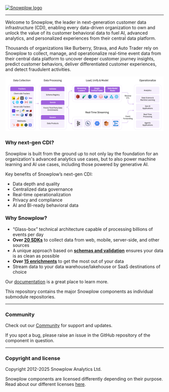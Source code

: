 [![Snowplow logo][logo-image]][website]

---

Welcome to Snowplow, the leader in next-generation customer data infrastructure (CDI), enabling every data-driven organization to own and unlock the value of its customer behavioral data to fuel AI, advanced analytics, and personalized experiences from their central data platform.

Thousands of organizations like Burberry, Strava, and Auto Trader rely on Snowplow to collect, manage, and operationalize real-time event data from their central data platform to uncover deeper customer journey insights, predict customer behaviors, deliver differentiated customer experiences, and detect fraudulent activities.

![diagram showing Snowplow architecture](media/snowplow-cdi.png)

### Why next-gen CDI?​

Snowplow is built from the ground up to not only lay the foundation for an organization's advanced analytics use cases, but to also power machine learning and AI use cases, including those powered by generative AI.

Key benefits of Snowplow’s next-gen CDI:
* Data depth and quality
* Centralized data governance
* Real-time operationalization
* Privacy and compliance
* AI and BI-ready behavioral data

### Why Snowplow?

* “Glass-box” technical architecture capable of processing billions of events per day
* **Over [20 SDKs](https://docs.snowplow.io/docs/collecting-data/collecting-from-own-applications?utm_source=github&utm_content=main-repo)** to collect data from web, mobile, server-side, and other sources
* A unique approach based on **[schemas and validation](https://docs.snowplow.io/docs/understanding-tracking-design/understanding-schemas-and-validation?utm_source=github&utm_content=main-repo)** ensures your data is as clean as possible
* **Over [15 enrichments](https://docs.snowplow.io/docs/enriching-your-data/available-enrichments?utm_source=github&utm_content=main-repo)** to get the most out of your data
* Stream data to your data warehouse/lakehouse or SaaS destinations of choice

Our [documentation](https://docs.snowplow.io/docs?utm_source=github&utm_content=main-repo) is a great place to learn more.

This repository contains the major Snowplow components as individual submodule repositories.

---

### Community

Check out our [Community](https://community.snowplow.io?utm_source=github&utm_content=main-repo) for support and updates.

If you spot a bug, please raise an issue in the GitHub repository of the component in question.

---

### Copyright and license

Copyright 2012-2025 Snowplow Analytics Ltd.

Snowplow components are licensed differently depending on their purpose. Read about our different licenses [here](https://docs.snowplow.io/docs/resources/copyright-license?utm_source=github&utm_content=main-repo).

[logo-image]: media/snowplow_logo.png
[website]: https://snowplow.io?utm_source=github&utm_content=main-repo
